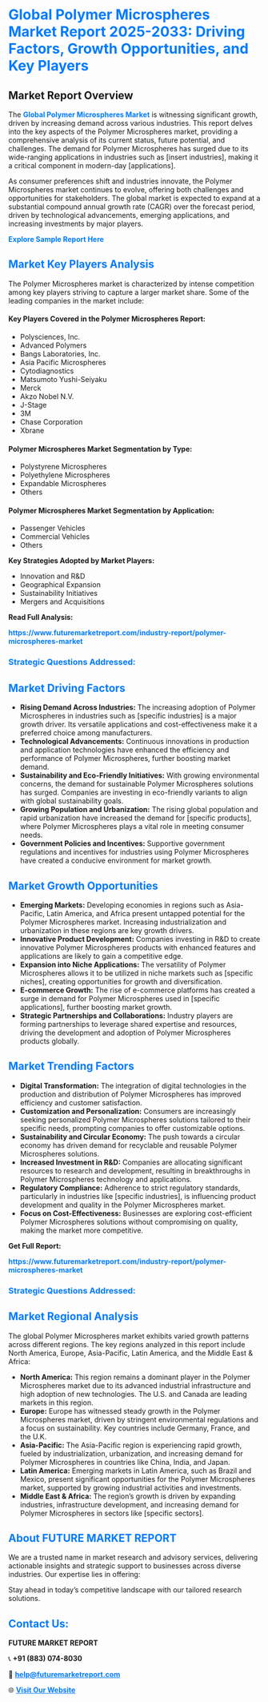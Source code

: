 <h1 style="color: #007BFF;">Global Polymer Microspheres Market Report 2025-2033: Driving Factors, Growth Opportunities, and Key Players</h1>

<section id="overview">
<h2>Market Report Overview</h2>
<p>The <a href="https://www.futuremarketreport.com/industry-report/polymer-microspheres-market" style="color: #007BFF; text-decoration: none;"><strong>Global Polymer Microspheres Market</strong></a> is witnessing significant growth, driven by increasing demand across various industries. This report delves into the key aspects of the Polymer Microspheres market, providing a comprehensive analysis of its current status, future potential, and challenges. The demand for Polymer Microspheres has surged due to its wide-ranging applications in industries such as [insert industries], making it a critical component in modern-day [applications].</p>
<p>As consumer preferences shift and industries innovate, the Polymer Microspheres market continues to evolve, offering both challenges and opportunities for stakeholders. The global market is expected to expand at a substantial compound annual growth rate (CAGR) over the forecast period, driven by technological advancements, emerging applications, and increasing investments by major players.</p>
</section>

<section id="overview">
<p><a href="https://www.futuremarketreport.com/request-sample/reportId=30900" style="color: #007BFF; text-decoration: none;"><strong>Explore Sample Report Here</strong></a></p>
</section>

<section id="key-players">
<h2 style="color: #007BFF;">Market Key Players Analysis</h2>
<p>The Polymer Microspheres market is characterized by intense competition among key players striving to capture a larger market share. Some of the leading companies in the market include:</p>
<h4>Key Players Covered in the Polymer Microspheres Report:</h4>
<ul><li>Polysciences, Inc.</li><li>Advanced Polymers</li><li>Bangs Laboratories, Inc.</li><li>Asia Pacific Microspheres</li><li>Cytodiagnostics</li><li>Matsumoto Yushi-Seiyaku</li><li>Merck</li><li>Akzo Nobel N.V.</li><li>J-Stage</li><li>3M</li><li>Chase Corporation</li><li>Xbrane</li></ul>
<h4>Polymer Microspheres Market Segmentation by Type:</h4>
<ul><li>Polystyrene Microspheres</li><li>Polyethylene Microspheres</li><li>Expandable Microspheres</li><li>Others</li></ul>

<h4>Polymer Microspheres Market Segmentation by Application:</h4>
<ul><li>Passenger Vehicles</li><li>Commercial Vehicles</li><li>Others</li></ul>
<p><strong>Key Strategies Adopted by Market Players:</strong></p>
<ul>
<li>Innovation and R&D</li>
<li>Geographical Expansion</li>
<li>Sustainability Initiatives</li>
<li>Mergers and Acquisitions</li>
</ul>
</section>

<section>
<p><strong>Read Full Analysis: </strong></p><a href="https://www.futuremarketreport.com/industry-report/polymer-microspheres-market" style="color: #007BFF; text-decoration: none;"><strong>https://www.futuremarketreport.com/industry-report/polymer-microspheres-market</strong></a>
<h3 style="color: #007BFF;">Strategic Questions Addressed:</h3>
</section>

<section id="driving-factors">
<h2 style="color: #007BFF;">Market Driving Factors</h2>
<ul>
<li><strong>Rising Demand Across Industries:</strong> The increasing adoption of Polymer Microspheres in industries such as [specific industries] is a major growth driver. Its versatile applications and cost-effectiveness make it a preferred choice among manufacturers.</li>
<li><strong>Technological Advancements:</strong> Continuous innovations in production and application technologies have enhanced the efficiency and performance of Polymer Microspheres, further boosting market demand.</li>
<li><strong>Sustainability and Eco-Friendly Initiatives:</strong> With growing environmental concerns, the demand for sustainable Polymer Microspheres solutions has surged. Companies are investing in eco-friendly variants to align with global sustainability goals.</li>
<li><strong>Growing Population and Urbanization:</strong> The rising global population and rapid urbanization have increased the demand for [specific products], where Polymer Microspheres plays a vital role in meeting consumer needs.</li>
<li><strong>Government Policies and Incentives:</strong> Supportive government regulations and incentives for industries using Polymer Microspheres have created a conducive environment for market growth.</li>
</ul>
</section>

<section id="growth-opportunities">
<h2 style="color: #007BFF;">Market Growth Opportunities</h2>
<ul>
<li><strong>Emerging Markets:</strong> Developing economies in regions such as Asia-Pacific, Latin America, and Africa present untapped potential for the Polymer Microspheres market. Increasing industrialization and urbanization in these regions are key growth drivers.</li>
<li><strong>Innovative Product Development:</strong> Companies investing in R&D to create innovative Polymer Microspheres products with enhanced features and applications are likely to gain a competitive edge.</li>
<li><strong>Expansion into Niche Applications:</strong> The versatility of Polymer Microspheres allows it to be utilized in niche markets such as [specific niches], creating opportunities for growth and diversification.</li>
<li><strong>E-commerce Growth:</strong> The rise of e-commerce platforms has created a surge in demand for Polymer Microspheres used in [specific applications], further boosting market growth.</li>
<li><strong>Strategic Partnerships and Collaborations:</strong> Industry players are forming partnerships to leverage shared expertise and resources, driving the development and adoption of Polymer Microspheres products globally.</li>
</ul>
</section>

<section id="trending-factors">
<h2 style="color: #007BFF;">Market Trending Factors</h2>
<ul>
<li><strong>Digital Transformation:</strong> The integration of digital technologies in the production and distribution of Polymer Microspheres has improved efficiency and customer satisfaction.</li>
<li><strong>Customization and Personalization:</strong> Consumers are increasingly seeking personalized Polymer Microspheres solutions tailored to their specific needs, prompting companies to offer customizable options.</li>
<li><strong>Sustainability and Circular Economy:</strong> The push towards a circular economy has driven demand for recyclable and reusable Polymer Microspheres solutions.</li>
<li><strong>Increased Investment in R&D:</strong> Companies are allocating significant resources to research and development, resulting in breakthroughs in Polymer Microspheres technology and applications.</li>
<li><strong>Regulatory Compliance:</strong> Adherence to strict regulatory standards, particularly in industries like [specific industries], is influencing product development and quality in the Polymer Microspheres market.</li>
<li><strong>Focus on Cost-Effectiveness:</strong> Businesses are exploring cost-efficient Polymer Microspheres solutions without compromising on quality, making the market more competitive.</li>
</ul>
</section>

<section>
<p><strong>Get Full Report: </strong></p><a href="https://www.futuremarketreport.com/industry-report/polymer-microspheres-market" style="color: #007BFF; text-decoration: none;"><strong>https://www.futuremarketreport.com/industry-report/polymer-microspheres-market</strong></a>
<h3 style="color: #007BFF;">Strategic Questions Addressed:</h3>
</section>


<section id="regional-analysis">
<h2 style="color: #007BFF;">Market Regional Analysis</h2>
<p>The global Polymer Microspheres market exhibits varied growth patterns across different regions. The key regions analyzed in this report include North America, Europe, Asia-Pacific, Latin America, and the Middle East & Africa:</p>
<ul>
<li><strong>North America:</strong> This region remains a dominant player in the Polymer Microspheres market due to its advanced industrial infrastructure and high adoption of new technologies. The U.S. and Canada are leading markets in this region.</li>
<li><strong>Europe:</strong> Europe has witnessed steady growth in the Polymer Microspheres market, driven by stringent environmental regulations and a focus on sustainability. Key countries include Germany, France, and the U.K.</li>
<li><strong>Asia-Pacific:</strong> The Asia-Pacific region is experiencing rapid growth, fueled by industrialization, urbanization, and increasing demand for Polymer Microspheres in countries like China, India, and Japan.</li>
<li><strong>Latin America:</strong> Emerging markets in Latin America, such as Brazil and Mexico, present significant opportunities for the Polymer Microspheres market, supported by growing industrial activities and investments.</li>
<li><strong>Middle East & Africa:</strong> The region’s growth is driven by expanding industries, infrastructure development, and increasing demand for Polymer Microspheres in sectors like [specific sectors].</li>
</ul>
</section>

<footer>
<h2 style="color: #007BFF;">About FUTURE MARKET REPORT</h2>
<p>We are a trusted name in market research and advisory services, delivering actionable insights and strategic support to businesses across diverse industries. Our expertise lies in offering:</p>

<p>Stay ahead in today’s competitive landscape with our tailored research solutions.</p>

<h2 style="color: #007BFF;">Contact Us:</h2>
<p><strong>FUTURE MARKET REPORT</strong></p>
<p>📞 <strong>+91 (883) 074-8030</strong></p>
<p>📧 <strong><a href="mailto:help@futuremarketreport.com" style="color: #007BFF;">help@futuremarketreport.com</a></strong></p>
<p>🌐 <strong><a href="https://www.futuremarketreport.com/" style="color: #007BFF;">Visit Our Website</a></strong></p>
</footer>